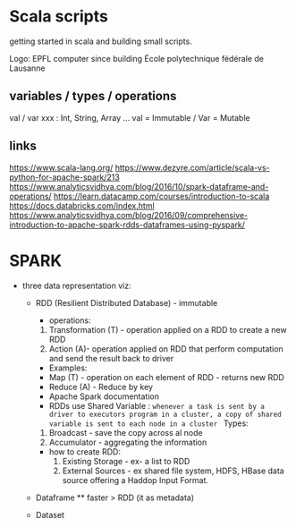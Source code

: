 # Scala scripts 

getting started in scala and building small scripts. 

Logo:
EPFL computer since building 
École polytechnique fédérale de Lausanne

## variables / types / operations 
val / var xxx : Int, String, Array ... 
val = Immutable  / Var = Mutable 


## links
https://www.scala-lang.org/
https://www.dezyre.com/article/scala-vs-python-for-apache-spark/213 
https://www.analyticsvidhya.com/blog/2016/10/spark-dataframe-and-operations/
https://learn.datacamp.com/courses/introduction-to-scala 
https://docs.databricks.com/index.html
https://www.analyticsvidhya.com/blog/2016/09/comprehensive-introduction-to-apache-spark-rdds-dataframes-using-pyspark/

# SPARK 
- three data representation viz: 
    * RDD (Resilient Distributed Database)  - immutable
        * operations: 
        1. Transformation (T) - operation applied on a RDD to create a new RDD
        2. Action (A)- operation applied on RDD that perform computation and send the result back to driver 
        
        * Examples: 
        - Map (T) - operation on each element of RDD - returns new RDD 
        - Reduce (A) - Reduce by key 
        - Apache Spark documentation 

        * RDDs use Shared Variable : 
        ```whenever a task is sent by a driver to executors program in a cluster, a copy of shared variable is sent to each node in a cluster ``` Types: 
        1. Broadcast - save the copy across al node
        2. Accumulator - aggregating the information 
        
        * how to create RDD: 
            1. Existing Storage - ex- a list to RDD 
            2. External Sources - ex shared file system, HDFS, HBase data source offering a Haddop Input Format.
            

    * Dataframe  ** faster > RDD (it as metadata) 
    * Dataset 